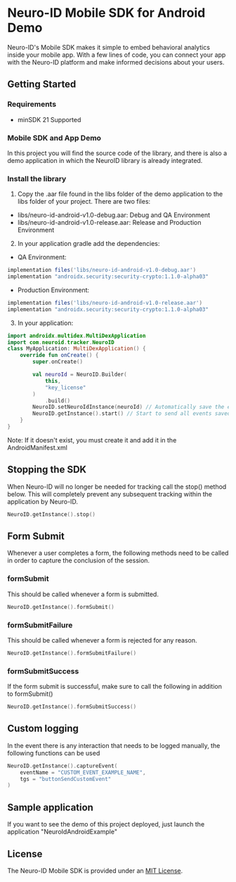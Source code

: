 # Neuro-ID Mobile SDK for Android Demo
Neuro-ID's Mobile SDK makes it simple to embed behavioral analytics inside your mobile app. With a few lines of code, you can connect your app with the Neuro-ID platform and make informed decisions about your users.

## Getting Started

### Requirements
* minSDK 21 Supported

### Mobile SDK and App Demo
In this project you will find the source code of the library, and there is also a demo application in which the NeuroID library is already integrated.

### Install the library
1. Copy the .aar file found in the libs folder of the demo application to the libs folder of your project. There are two files:
* libs/neuro-id-android-v1.0-debug.aar: Debug and QA Environment
* libs/neuro-id-android-v1.0-release.aar: Release and Production Environment

2. In your application gradle add the dependencies:
* QA Environment:
```gradle
implementation files('libs/neuro-id-android-v1.0-debug.aar')
implementation "androidx.security:security-crypto:1.1.0-alpha03"
```

* Production Environment:
```gradle
implementation files('libs/neuro-id-android-v1.0-release.aar')
implementation "androidx.security:security-crypto:1.1.0-alpha03"
```

3. In your application:
```kotlin
import androidx.multidex.MultiDexApplication
import com.neuroid.tracker.NeuroID
class MyApplication: MultiDexApplication() {
    override fun onCreate() {
        super.onCreate()

        val neuroId = NeuroID.Builder(
            this, 
            "key_license"
        )
            .build()
        NeuroID.setNeuroIdInstance(neuroId) // Automatically save the events
        NeuroID.getInstance().start() // Start to send all events saved to server
    }
}
```
Note: If it doesn't exist, you must create it and add it in the AndroidManifest.xml

## Stopping the SDK
When Neuro-ID will no longer be needed for tracking call the stop() method below. This will completely prevent any subsequent tracking within the application by Neuro-ID.
```kotlin
NeuroID.getInstance().stop()
```

## Form Submit
Whenever a user completes a form, the following methods need to be called in order to capture the conclusion of the session.

### formSubmit
This should be called whenever a form is submitted.
```kotlin
NeuroID.getInstance().formSubmit()
```

### formSubmitFailure
This should be called whenever a form is rejected for any reason.
```kotlin
NeuroID.getInstance().formSubmitFailure()
```

### formSubmitSuccess
If the form submit is successful, make sure to call the following in addition to formSubmit()
```kotlin
NeuroID.getInstance().formSubmitSuccess()
```

## Custom logging
In the event there is any interaction that needs to be logged manually, the following functions can be used
```kotlin
NeuroID.getInstance().captureEvent(
    eventName = "CUSTOM_EVENT_EXAMPLE_NAME",
    tgs = "buttonSendCustomEvent"
)
```

## Sample application
If you want to see the demo of this project deployed, just launch the application "NeuroIdAndroidExample"

## License
The Neuro-ID Mobile SDK is provided under an [MIT License](LICENSE).
